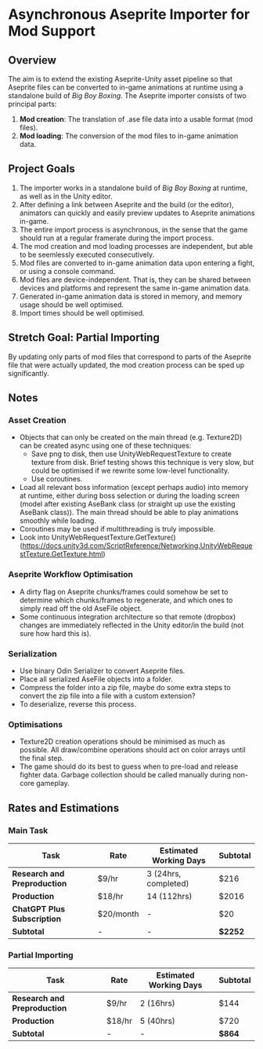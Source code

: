 
# Asynchronous Aseprite Importer for Mod Support

## Overview
The aim is to extend the existing Aseprite-Unity asset pipeline so that Aseprite files can be converted to in-game animations at runtime using a standalone build of *Big Boy Boxing*. The Aseprite importer consists of two principal parts: 
1. **Mod creation**: The translation of .ase file data into a usable format (mod files).
2. **Mod loading**: The conversion of the mod files to in-game animation data.

## Project Goals

1. The importer works in a standalone build of *Big Boy Boxing* at runtime, as well as in the Unity editor.
2. After defining a link between Aseprite and the build (or the editor), animators can quickly and easily preview updates to Aseprite animations in-game.
4. The entire import process is asynchronous, in the sense that the game should run at a regular framerate during the import process.
5. The mod creation and mod loading processes are independent, but able to be seemlessly executed consecutively.
6. Mod files are converted to in-game animation data upon entering a fight, or using a console command.
7. Mod files are device-independent. That is, they can be shared between devices and platforms and represent the same in-game animation data.
8. Generated in-game animation data is stored in memory, and memory usage should be well optimised.
9. Import times should be well optimised.

## Stretch Goal: Partial Importing
By updating only parts of mod files that correspond to parts of the Aseprite file that were actually updated, the mod creation process can be sped up significantly.

## Notes
### Asset Creation
- Objects that can only be created on the main thread (e.g. Texture2D) can be created async using one of these techniques:
  - Save png to disk, then use UnityWebRequestTexture to create texture from disk. Brief testing shows this technique is very slow, but could be optimised if we rewrite some low-level functionality.
  - Use coroutines.
- Load all relevant boss information (except perhaps audio) into memory at runtime, either during boss selection or during the loading screen (model after existing AseBank class (or straight up use the existing AseBank class)). The main thread should be able to play animations smoothly while loading.
- Coroutines may be used if multithreading is truly impossible.
- Look into UnityWebRequestTexture.GetTexture() (https://docs.unity3d.com/ScriptReference/Networking.UnityWebRequestTexture.GetTexture.html)

### Aseprite Workflow Optimisation
- A dirty flag on Aseprite chunks/frames could somehow be set to determine which chunks/frames to regenerate, and which ones to simply read off the old AseFile object.
- Some continuous integration architecture so that remote (dropbox) changes are immediately reflected in the Unity editor/in the build (not sure how hard this is).

### Serialization
- Use binary Odin Serializer to convert Aseprite files.
- Place all serialized AseFile objects into a folder.
- Compress the folder into a zip file, maybe do some extra steps to convert the zip file into a file with a custom extension?
- To deserialize, reverse this process.

### Optimisations
- Texture2D creation operations should be minimised as much as possible. All draw/combine operations should act on color arrays until the final step.
- The game should do its best to guess when to pre-load and release fighter data. Garbage collection should be called manually during non-core gameplay.


## Rates and Estimations
### Main Task
| Task | Rate | Estimated Working Days | Subtotal |
| ------------- |  ------------- |  ------------- |  ------------- |
| **Research and Preproduction** |  $9/hr | 3 (24hrs, completed) | $216 |
| **Production**  | $18/hr | 14 (112hrs) | $2016 |
| **ChatGPT Plus Subscription**  | $20/month | - | $20 |
| **Subtotal**| - | - | **$2252** |

### Partial Importing
| Task  | Rate | Estimated Working Days | Subtotal |
| ------------- |  ------------- |  ------------- |  ------------- |
| **Research and Preproduction** |  $9/hr | 2 (16hrs) | $144 |
| **Production** | $18/hr | 5 (40hrs) | $720 |
| **Subtotal** | - | - | **$864** |
